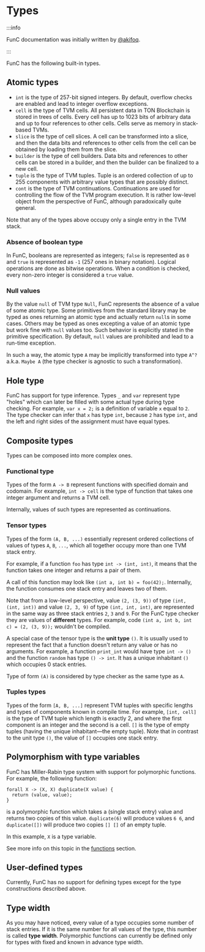 # Types

:::info

FunC documentation was initially written by [@akifoq](https://github.com/akifoq).

:::

FunC has the following built-in types.

## Atomic types

- `int` is the type of 257-bit signed integers. By default, overflow checks are enabled and lead to integer overflow exceptions.
- `cell` is the type of TVM cells. All persistent data in TON Blockchain is stored in trees of cells. Every cell has up to 1023 bits of arbitrary data and up to four references to other cells. Cells serve as memory in stack-based TVMs.
- `slice` is the type of cell slices. A cell can be transformed into a slice, and then the data bits and references to other cells from the cell can be obtained by loading them from the slice.
- `builder` is the type of cell builders. Data bits and references to other cells can be stored in a builder, and then the builder can be finalized to a new cell.
- `tuple` is the type of TVM tuples. Tuple is an ordered collection of up to 255 components with arbitrary value types that are possibly distinct.
- `cont` is the type of TVM continuations. Continuations are used for controlling the flow of the TVM program execution. It is rather low-level object from the perspective of FunC, although paradoxically quite general.

Note that any of the types above occupy only a single entry in the TVM stack.

### Absence of boolean type

In FunC, booleans are represented as integers; `false` is represented as `0` and `true` is represented as `-1` (257 ones in binary notation). Logical operations are done as bitwise operations. When a condition is checked, every non-zero integer is considered a `true` value.

### Null values

By the value `null` of TVM type `Null`, FunC represents the absence of a value of some atomic type. Some primitives from the standard library may be typed as ones returning an atomic type and actually return `null`s in some cases. Others may be typed as ones excepting a value of an atomic type but work fine with `null` values too. Such behavior is explicitly stated in the primitive specification. By default, `null` values are prohibited and lead to a run-time exception.

In such a way, the atomic type `A` may be implicitly transformed into type `A^?` a.k.a. `Maybe A` (the type checker is agnostic to such a transformation).

## Hole type

FunC has support for type inference. Types `_` and `var` represent type "holes" which can later be filled with some actual type during type checking. For example, `var x = 2;` is a definition of variable `x` equal to `2`. The type checker can infer that `x` has type `int`, because `2` has type `int`, and the left and right sides of the assignment must have equal types.

## Composite types

Types can be composed into more complex ones.

### Functional type

Types of the form `A -> B` represent functions with specified domain and codomain. For example, `int -> cell` is the type of function that takes one integer argument and returns a TVM cell.

Internally, values of such types are represented as continuations.

### Tensor types

Types of the form `(A, B, ...)` essentially represent ordered collections of values of types `A`, `B`, `...`, which all together occupy more than one TVM stack entry.

For example, if a function `foo` has type `int -> (int, int)`, it means that the function takes one integer and returns a pair of them.

A call of this function may look like `(int a, int b) = foo(42);`. Internally, the function consumes one stack entry and leaves two of them.

Note that from a low-level perspective, value `(2, (3, 9))` of type `(int, (int, int))` and value `(2, 3, 9)` of type `(int, int, int)`, are represented in the same way as three stack entries `2`, `3` and `9`. For the FunC type checker they are values of **different** types. For example, code `(int a, int b, int c) = (2, (3, 9));` wouldn't be compiled.

A special case of the tensor type is the **unit type** `()`. It is usually used to represent the fact that a function doesn't return any value or has no arguments. For example, a function `print_int` would have type `int -> ()` and the function `random` has type `() -> int`. It has a unique inhabitant `()` which occupies 0 stack entries.

Type of form `(A)` is considered by type checker as the same type as `A`.

### Tuples types

Types of the form `[A, B, ...]` represent TVM tuples with specific lengths and types of components known in compile time. For example, `[int, cell]` is the type of TVM tuple which length is exactly 2, and where the first component is an integer and the second is a cell. `[]` is the type of empty tuples (having the unique inhabitant—the empty tuple). Note that in contrast to the unit type `()`, the value of `[]` occupies one stack entry.

## Polymorphism with type variables

FunC has Miller-Rabin type system with support for polymorphic functions. For example, the following function:

```func
forall X -> (X, X) duplicate(X value) {
  return (value, value);
}
```

is a polymorphic function which takes a (single stack entry) value and returns two copies of this value. `duplicate(6)` will produce values `6 6`, and `duplicate([])` will produce two copies `[] []` of an empty tuple.

In this example, `X` is a type variable.

See more info on this topic in the [functions](/v3/documentation/smart-contracts/func/docs/functions#polymorphism-with-forall) section.

## User-defined types

Currently, FunC has no support for defining types except for the type constructions described above.

## Type width

As you may have noticed, every value of a type occupies some number of stack entries. If it is the same number for all values of the type, this number is called **type width**. Polymorphic functions can currently be defined only for types with fixed and known in advance type width.
